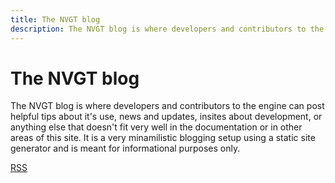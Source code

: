 ```yaml
---
title: The NVGT blog
description: The NVGT blog is where developers and contributors to the engine can post helpful tips about it's use, news and updates, insites about development, or anything else that doesn't fit very well in the documentation or in other areas of this site. It is a very minamilistic blogging setup using a static site generator and is meant for informational purposes only.
---
```

# The NVGT blog
The NVGT blog is where developers and contributors to the engine can post helpful tips about it's use, news and updates, insites about development, or anything else that doesn't fit very well in the documentation or in other areas of this site. It is a very minamilistic blogging setup using a static site generator and is meant for informational purposes only.

[RSS](index.xml)
